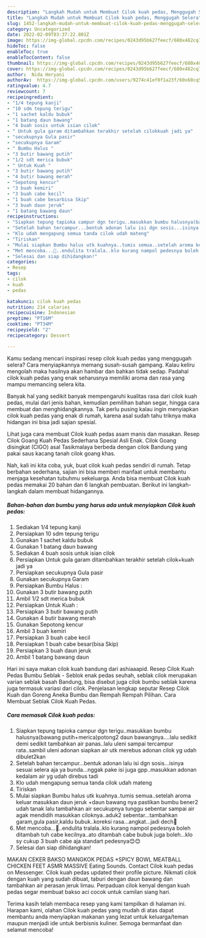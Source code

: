 ```yaml
---
description: "Langkah Mudah untuk Membuat Cilok kuah pedas, Menggugah Selera"
title: "Langkah Mudah untuk Membuat Cilok kuah pedas, Menggugah Selera"
slug: 1452-langkah-mudah-untuk-membuat-cilok-kuah-pedas-menggugah-selera
category: Uncategorized
date: 2022-02-09T03:37:22.801Z
image: https://img-global.cpcdn.com/recipes/0243d95b627feecf/680x482cq70/cilok-kuah-pedas-foto-resep-utama.jpg
hideToc: false
enableToc: true
enableTocContent: false
thumbnail: https://img-global.cpcdn.com/recipes/0243d95b627feecf/680x482cq70/cilok-kuah-pedas-foto-resep-utama.jpg
cover: https://img-global.cpcdn.com/recipes/0243d95b627feecf/680x482cq70/cilok-kuah-pedas-foto-resep-utama.jpg
author:  Nida Heryani
authorAv:  https://img-global.cpcdn.com/users/9274c41ef0f1a23f/60x60cq50/avatar.jpg
ratingvalue: 4.7
reviewcount: 7
recipeingredient:
- "1/4 tepung kanji"
- "10 sdm tepung terigu"
- "1 sachet kaldu bubuk"
- "1 batang daun bawang"
- "4 buah sosis untuk isian cilok"
- " Untuk gula garam ditambahkan terakhir setelah cilokkuah jadi ya"
- "secukupnya Gula pasir"
- "secukupnya Garam"
- " Bumbu Halus "
- "3 butir bawang putih"
- "1/2 sdt merica bubuk"
- " Untuk Kuah "
- "3 butir bawang putih"
- "4 butir bawang merah"
- "Sepotong kencur"
- "3 buah kemiri"
- "3 buah cabe kecil"
- "1 buah cabe besarbisa Skip"
- "3 buah daun jeruk"
- "1 batang bawang daun"
recipeinstructions:
- "Siapkan tepung tapioka campur dgn terigu..masukkan bumbu halusnya(bawang putih+merica)potong2 daun bawangnya....lalu sedikit demi sedikit tambahkan air panas..lalu uleni sampai tercampur rata..sambil uleni adonan siapkan air utk merebus adonan cilok yg udah dibulet2kan"
- "Setelah bahan tercampur...bentuk adonan lalu isi dgn sosis...isinya sesuai selera aja ya bunda...nggak pake isi juga gpp..masukkan adonan kedalam air yg udah direbus tadi"
- "Klo udah mengapung semua tanda cilok udah mateng"
- "Tiriskan"
- "Mulai siapkan Bumbu halus utk kuahnya..tumis semua..setelah aroma keluar masukkan daun jeruk +daun bawang nya pastikan bumbu bener2 udah tanak lalu tambahkan air secukupnya tunggu sebentar sampai air agak mendidih masukkan ciloknya..aduk2 sebentar...tambahkan garam,gula pasir,kaldu bubuk..koreksi rasa...angkat...jadi dech🥰"
- "Met mencoba...🙏..endulita tralala..klo kurang nampol pedesnya boleh ditambah tuh cabe kecilnya..ato ditambah cabe bubuk juga boleh...klo sy cukup 3 buah cabe aja standart pedesnya😊😊"
- "Selesai dan siap dihidangkan!"
categories:
- Resep
tags:
- cilok
- kuah
- pedas

katakunci: cilok kuah pedas 
nutrition: 214 calories
recipecuisine: Indonesian
preptime: "PT16M"
cooktime: "PT34M"
recipeyield: "2"
recipecategory: Dessert

---
```



Kamu sedang mencari inspirasi resep cilok kuah pedas yang menggugah selera? Cara menyiapkannya memang susah-susah gampang. Kalau keliru mengolah maka hasilnya akan hambar dan bahkan tidak sedap. Padahal cilok kuah pedas yang enak seharusnya memiliki aroma dan rasa yang mampu memancing selera kita.


Banyak hal yang sedikit banyak mempengaruhi kualitas rasa dari cilok kuah pedas, mulai dari jenis bahan, kemudian pemilihan bahan segar, hingga cara membuat dan menghidangkannya. Tak perlu pusing kalau ingin menyiapkan cilok kuah pedas yang enak di rumah, karena asal sudah tahu triknya maka hidangan ini bisa jadi sajian spesial.

Lihat juga cara membuat Cilok kuah pedas asam manis dan masakan. Resep Cilok Goang Kuah Pedas Sederhana Spesial Asli Enak. Cilok Goang disingkat (CIGO) asal Tasikmalaya berbeda dengan cilok Bandung yang pakai saus kacang tanah cilok goang khas.


Nah, kali ini kita coba, yuk, buat cilok kuah pedas sendiri di rumah. Tetap berbahan sederhana, sajian ini bisa memberi manfaat untuk membantu menjaga kesehatan tubuhmu sekeluarga. Anda bisa membuat Cilok kuah pedas memakai 20 bahan dan 6 langkah pembuatan. Berikut ini langkah-langkah dalam membuat hidangannya.

<!--inarticleads1-->

##### Bahan-bahan dan bumbu yang harus ada untuk menyiapkan Cilok kuah pedas:

1. Sediakan 1/4 tepung kanji
1. Persiapkan 10 sdm tepung terigu
1. Gunakan 1 sachet kaldu bubuk
1. Gunakan 1 batang daun bawang
1. Sediakan 4 buah sosis untuk isian cilok
1. Persiapkan  Untuk gula garam ditambahkan terakhir setelah cilok+kuah jadi ya
1. Persiapkan secukupnya Gula pasir
1. Gunakan secukupnya Garam
1. Persiapkan  Bumbu Halus :
1. Gunakan 3 butir bawang putih
1. Ambil 1/2 sdt merica bubuk
1. Persiapkan  Untuk Kuah :
1. Persiapkan 3 butir bawang putih
1. Gunakan 4 butir bawang merah
1. Gunakan Sepotong kencur
1. Ambil 3 buah kemiri
1. Persiapkan 3 buah cabe kecil
1. Persiapkan 1 buah cabe besar(bisa Skip)
1. Persiapkan 3 buah daun jeruk
1. Ambil 1 batang bawang daun


Hari ini saya makan cilok kuah bandung dari ashiaaapid. Resep Cilok Kuah Pedas Bumbu Seblak - Seblok enak pedas seuhah, seblak cilok merupakan varian seblak basah Bandung, bisa disebut juga cilok bumbu seblak karena juga termasuk variasi dari cilok. Penjelasan lengkap seputar Resep Cilok Kuah dan Goreng Aneka Bumbu dan Rempah Rempah Pilihan. Cara Membuat Seblak Cilok Kuah Pedas. 

<!--inarticleads2-->

##### Cara memasak Cilok kuah pedas:

1. Siapkan tepung tapioka campur dgn terigu..masukkan bumbu halusnya(bawang putih+merica)potong2 daun bawangnya....lalu sedikit demi sedikit tambahkan air panas..lalu uleni sampai tercampur rata..sambil uleni adonan siapkan air utk merebus adonan cilok yg udah dibulet2kan
1. Setelah bahan tercampur...bentuk adonan lalu isi dgn sosis...isinya sesuai selera aja ya bunda...nggak pake isi juga gpp..masukkan adonan kedalam air yg udah direbus tadi
1. Klo udah mengapung semua tanda cilok udah mateng
1. Tiriskan
1. Mulai siapkan Bumbu halus utk kuahnya..tumis semua..setelah aroma keluar masukkan daun jeruk +daun bawang nya pastikan bumbu bener2 udah tanak lalu tambahkan air secukupnya tunggu sebentar sampai air agak mendidih masukkan ciloknya..aduk2 sebentar...tambahkan garam,gula pasir,kaldu bubuk..koreksi rasa...angkat...jadi dech🥰
1. Met mencoba...🙏..endulita tralala..klo kurang nampol pedesnya boleh ditambah tuh cabe kecilnya..ato ditambah cabe bubuk juga boleh...klo sy cukup 3 buah cabe aja standart pedesnya😊😊
1. Selesai dan siap dihidangkan!

MAKAN CEKER BAKSO MANGKOK PEDAS *SPICY BOWL MEATBALL CHICKEN FEET ASMR MASSIVE Eating Sounds. Contact Cilok kuah pedas on Messenger. Cilok kuah pedas updated their profile picture. Nikmati cilok dengan kuah yang sudah dibuat, taburi dengan daun bawang dan tambahkan air perasan jeruk limau. Perpaduan cilok kenyal dengan kuah pedas segar membuat bakso aci cocok untuk camilan siang hari. 

Terima kasih telah membaca resep yang kami tampilkan di halaman ini. Harapan kami, olahan Cilok kuah pedas yang mudah di atas dapat membantu anda menyiapkan makanan yang lezat untuk keluarga/teman maupun menjadi ide untuk berbisnis kuliner. Semoga bermanfaat dan selamat mencoba!
